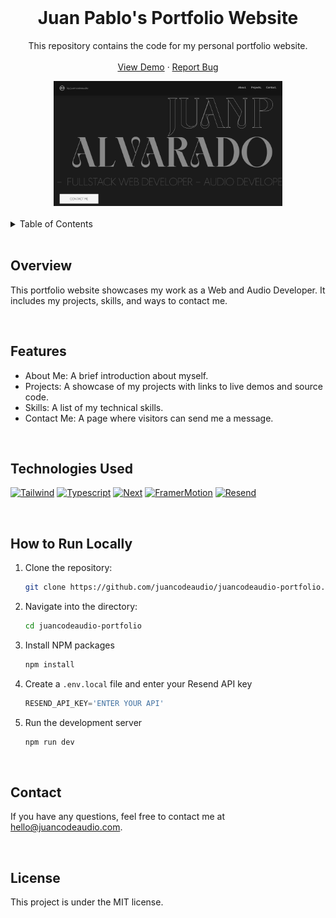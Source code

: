 <!-- PROJECT LOGO -->
<br />
<div align="center">
  <h1 align="center">Juan Pablo's Portfolio Website</h1>

  <p align="center">
    This repository contains the code for my personal portfolio website.
    <br />
    <br />
    <a href="https://juancodeaudio.com">View Demo</a>
    ·
    <a href="https://github.com/juancodeaudio/juancodeaudio-portfolio/issues">Report Bug</a>
  </p>
  <img src="public/images/screen.png" alt="Site Screenshot" width="auto" height="200">
</div>

<!-- TABLE OF CONTENTS -->
<br />
<details>
  <summary>Table of Contents</summary>
  <ol>
    <li><a href="#overview">Overview</a></li>
    <li><a href="#features">Features</a></li>
    <li><a href="#technologies-used">Technologies Used</a></li>
    <li><a href="#how-to-run-locally">How to Run Locally</a></li>
    <li><a href="#contact">Contact</a></li>
    <li><a href="#license">License</a></li>
  </ol>
</details>
<br />

## Overview

This portfolio website showcases my work as a Web and Audio Developer. It includes my projects, skills, and ways to contact me.

<br />

## Features

- About Me: A brief introduction about myself.
- Projects: A showcase of my projects with links to live demos and source code.
- Skills: A list of my technical skills.
- Contact Me: A page where visitors can send me a message.

<br />

## Technologies Used

  [![Tailwind][Tailwind]][Tailwind-url]
  [![Typescript][Typescript]][Typescript-url]
  [![Next][Next.js]][Next-url]
  [![FramerMotion][FramerMotion]][FramerMotion-url]
  [![Resend][Resend]][Resend-url]

<br />

## How to Run Locally

1. Clone the repository:
    ```sh
    git clone https://github.com/juancodeaudio/juancodeaudio-portfolio.git
    ```
2. Navigate into the directory:
    ```sh
    cd juancodeaudio-portfolio
    ```
3. Install NPM packages
   ```sh
   npm install
   ```
4. Create a `.env.local` file and enter your Resend API key
   ```js
   RESEND_API_KEY='ENTER YOUR API'
   ```
5. Run the development server
    ```sh
    npm run dev
    ```

<br />

## Contact

If you have any questions, feel free to contact me at [hello@juancodeaudio.com](mailto:hello@juancodeaudio.com).

<br />

## License

This project is under the MIT license.



[Tailwind]: https://img.shields.io/badge/Tailwind-37BCF8?style=for-the-badge&logo=tailwindcss&logoColor=white
[Tailwind-url]: https://tailwindcss.com/
[Typescript]: https://img.shields.io/badge/Typescript-3077C6?style=for-the-badge&logo=typescript&logoColor=white
[Typescript-url]: https://www.typescriptlang.org/
[Next.js]: https://img.shields.io/badge/next.js-000000?style=for-the-badge&logo=nextdotjs&logoColor=white
[Next-url]: https://nextjs.org/
[FramerMotion]: https://img.shields.io/badge/Framer_Motion-EC3BB5?style=for-the-badge&logo=framer&logoColor=white
[FramerMotion-url]: https://www.framer.com/motion/
[Resend]: https://img.shields.io/badge/Resend-000000?style=for-the-badge
[Resend-url]: https://resend.com/overview